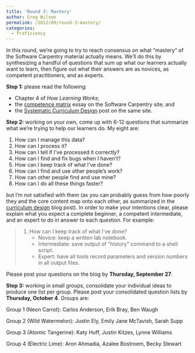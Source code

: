 ```yaml
---
title: 'Round 3: Mastery'
author: Greg Wilson
permalink: /2012/09/round-3-mastery/
categories:
  - Proficiency
---
```

In this round, we&#8217;re going to try to reach consensus on what &#8220;mastery&#8221; of the Software Carpentry material actually means. We&#8217;ll do this by synthesizing a handful of questions that sum up what our learners actually want to learn, then figure out what their answers are as novices, as competent practitioners, and as experts.

**Step 1:** please read the following:

*   Chapter 4 of <cite>How Learning Works</cite>;
*   the [competence matrix][1] essay on the Software Carpentry site; and
*   the [Systematic Curriculum Design][2] post on the same site.

**Step 2:** working on your own, come up with 6-12 questions that summarize what we&#8217;re trying to help our learners do. My eight are:

1.  How can I manage this data?
2.  How can I process it?
3.  How can I tell if I&#8217;ve processed it correctly?
4.  How can I find and fix bugs when I haven&#8217;t?
5.  How can I keep track of what I&#8217;ve done?
6.  How can I find and use other people&#8217;s work?
7.  How can other people find and use mine?
8.  How can I do all these things faster?

but I&#8217;m not satisfied with them (as you can probably guess from how poorly they and the core content map onto each other, as summarized in the [curriculum design][2] blog post). In order to make your intentions clear, please explain what you expect a complete beginner, a competent intermediate, and an expert to do in answer to each question. For example:

> 1.  How can I keep track of what I&#8217;ve done? 
>     *   Novice: keep a written lab notebook.
>     *   Intermediate: save output of &#8220;history&#8221; command to a shell script.
>     *   Expert: have all tools record parameters and version numbers in all output files.

Please post your questions on the blog by **Thursday, September 27**.

**Step 3:** working in small groups, consolidate your individual ideas to produce one list per group. Please post your consolidated question lists by **Thursday, October 4**. Groups are:

Group 1 (Neon Carrot): Carlos Anderson, Erik Bray, Ben Waugh

Group 2 (Wild Watermelon): Justin Ely, Emily Jane McTavish, Sarah Supp

Group 3 (Atomic Tangerine): Katy Huff, Justin Kitzes, Lynne Williams

Group 4 (Electric Lime): Aron Ahmadia, Azalee Bostroem, Becky Stewart

 [1]: http://software-carpentry.org/4_0/essays/competence-matrix/
 [2]: http://software-carpentry.org/2012/09/systematic-curriculum-design/
